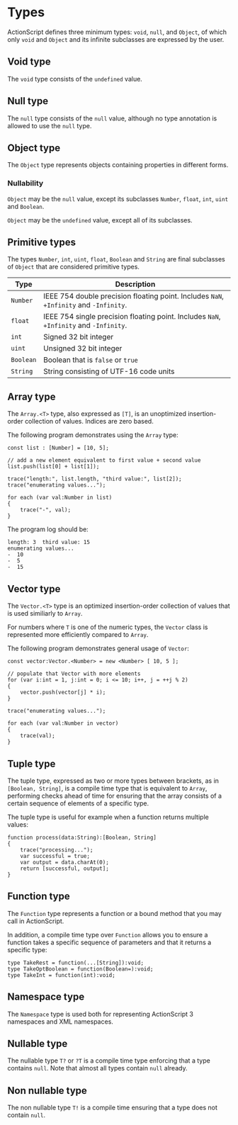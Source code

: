 # Types

ActionScript defines three minimum types: `void`, `null`, and `Object`, of which only `void` and `Object` and its infinite subclasses are expressed by the user.

## Void type

The `void` type consists of the `undefined` value.

## Null type

The `null` type consists of the `null` value, although no type annotation is allowed to use the `null` type.

## Object type

The `Object` type represents objects containing properties in different forms.

### Nullability

`Object` may be the `null` value, except its subclasses `Number`, `float`, `int`, `uint` and `Boolean`.

`Object` may be the `undefined` value, except all of its subclasses.

## Primitive types

The types `Number`, `int`, `uint`, `float`, `Boolean` and `String` are final subclasses of `Object` that are considered primitive types.

| Type           | Description |
| -------------- | ----------- |
| `Number`       | IEEE 754 double precision floating point. Includes `NaN`, `+Infinity` and `-Infinity`. |
| `float`        | IEEE 754 single precision floating point. Includes `NaN`, `+Infinity` and `-Infinity`. |
| `int`          | Signed 32 bit integer |
| `uint`         | Unsigned 32 bit integer |
| `Boolean`      | Boolean that is `false` or `true` |
| `String`       | String consisting of UTF-16 code units |

## Array type

The `Array.<T>` type, also expressed as `[T]`, is an unoptimized insertion-order collection of values. Indices are zero based.

The following program demonstrates using the `Array` type:

```
const list : [Number] = [10, 5];

// add a new element equivalent to first value + second value
list.push(list[0] + list[1]);

trace("length:", list.length, "third value:", list[2]);
trace("enumerating values...");

for each (var val:Number in list)
{
    trace("-", val);
}
```

The program log should be:

```
length: 3  third value: 15
enumerating values...
-  10
-  5
-  15
```

## Vector type

The `Vector.<T>` type is an optimized insertion-order collection of values that is used similiarly to `Array`.

For numbers where `T` is one of the numeric types, the `Vector` class is represented more efficiently compared to `Array`.

The following program demonstrates general usage of `Vector`:

```
const vector:Vector.<Number> = new <Number> [ 10, 5 ];

// populate that Vector with more elements
for (var i:int = 1, j:int = 0; i <= 10; i++, j = ++j % 2)
{
    vector.push(vector[j] * i);
}

trace("enumerating values...");

for each (var val:Number in vector)
{
    trace(val);
}
```

## Tuple type

The tuple type, expressed as two or more types between brackets, as in `[Boolean, String]`, is a compile time type that is equivalent to `Array`, performing checks ahead of time for ensuring that the array consists of a certain sequence of elements of a specific type.

The tuple type is useful for example when a function returns multiple values:

```
function process(data:String):[Boolean, String]
{
    trace("processing...");
    var successful = true;
    var output = data.charAt(0);
    return [successful, output];
}
```

## Function type

The `Function` type represents a function or a bound method that you may call in ActionScript.

In addition, a compile time type over `Function` allows you to ensure a function takes a specific sequence of parameters and that it returns a specific type:

```
type TakeRest = function(...[String]):void;
type TakeOptBoolean = function(Boolean=):void;
type TakeInt = function(int):void;
```

## Namespace type

The `Namespace` type is used both for representing ActionScript 3 namespaces and XML namespaces.

## Nullable type

The nullable type `T?` or `?T` is a compile time type enforcing that a type contains `null`. Note that almost all types contain `null` already.

## Non nullable type

The non nullable type `T!` is a compile time ensuring that a type does not contain `null`.